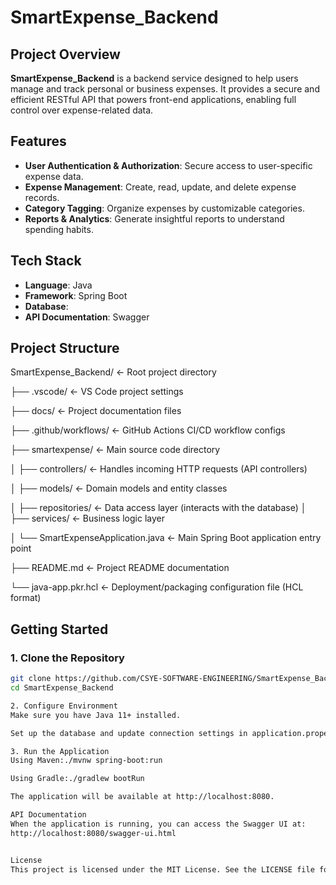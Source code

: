 # SmartExpense_Backend

## Project Overview

**SmartExpense_Backend** is a backend service designed to help users manage and track personal or business expenses. It provides a secure and efficient RESTful API that powers front-end applications, enabling full control over expense-related data.

## Features

- **User Authentication & Authorization**: Secure access to user-specific expense data.
- **Expense Management**: Create, read, update, and delete expense records.
- **Category Tagging**: Organize expenses by customizable categories.
- **Reports & Analytics**: Generate insightful reports to understand spending habits.

## Tech Stack

- **Language**: Java
- **Framework**: Spring Boot
- **Database**:
- **API Documentation**: Swagger

## Project Structure

SmartExpense_Backend/               ← Root project directory

├── .vscode/                        ← VS Code project settings

├── docs/                           ← Project documentation files

├── .github/workflows/             ← GitHub Actions CI/CD workflow configs

├── smartexpense/                  ← Main source code directory

│   ├── controllers/               ← Handles incoming HTTP requests (API controllers)

│   ├── models/                    ← Domain models and entity classes

│   ├── repositories/              ← Data access layer (interacts with the database)
│   ├── services/                  ← Business logic layer

│   └── SmartExpenseApplication.java ← Main Spring Boot application entry point

├── README.md                      ← Project README documentation

└── java-app.pkr.hcl               ← Deployment/packaging configuration file (HCL format)

## Getting Started

### 1. Clone the Repository

```bash
git clone https://github.com/CSYE-SOFTWARE-ENGINEERING/SmartExpense_Backend.git
cd SmartExpense_Backend

2. Configure Environment
Make sure you have Java 11+ installed.

Set up the database and update connection settings in application.properties or application.yml.

3. Run the Application
Using Maven:./mvnw spring-boot:run

Using Gradle:./gradlew bootRun

The application will be available at http://localhost:8080.

API Documentation
When the application is running, you can access the Swagger UI at:
http://localhost:8080/swagger-ui.html


License
This project is licensed under the MIT License. See the LICENSE file for details.





